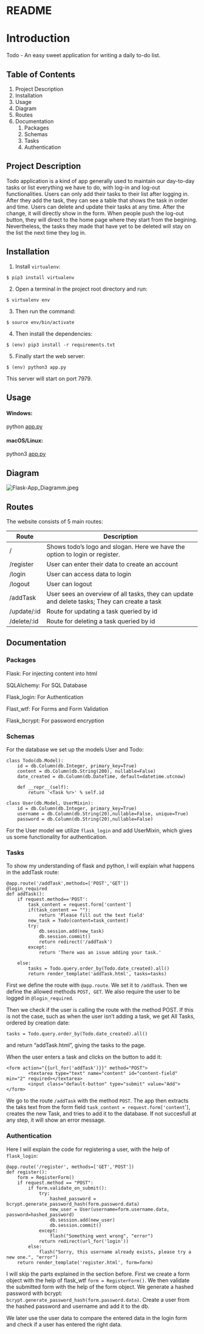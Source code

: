 # README

# Introduction

Todo - An easy sweet application for writing a daily to-do list.

## Table of Contents

1. Project Description
2. Installation
3. Usage
4. Diagram
5. Routes
6. Documentation
   1. Packages
   2. Schemas
   3. Tasks
   4. Authentication

## Project Description

Todo application is a kind of app generally used to maintain our day-to-day tasks or list everything we have to do, with log-in and log-out functionalities. Users can only add their tasks to their list after logging in. After they add the task, they can see a table that shows the task in order and time. Users can delete and update their tasks at any time. After the change, it will directly show in the form. When people push the log-out button, they will direct to the home page where they start from the begining. Nevertheless, the tasks they made that have yet to be deleted will stay on the list the next time they log in.

## Installation

1. Install `virtualenv`:

```other
$ pip3 install virtualenv
```

2. Open a terminal in the project root directory and run:

```other
$ virtualenv env
```

3. Then run the command:

```other
$ source env/bin/activate
```

4. Then install the dependencies:

```other
$ (env) pip3 install -r requirements.txt
```

5. Finally start the web server:

```other
$ (env) python3 app.py
```

This server will start on port 7979.

## Usage

#### Windows:

python [app.py](http://app.py)

#### macOS/Linux:

python3 [app.py](http://app.py)

## Diagram

![Flask-App_Diagramm.jpeg](https://res.craft.do/user/full/7abbab62-8b5c-faea-1b7e-730cd2f0f64d/doc/37E94F9C-6CE4-474C-A711-22BC65757E98/0788F519-0E14-4BF0-A010-005C13B808B4_2/e0kUuFyQ25S5lmwPLqUUBLx64kFOMG86ldiZBgWMvXIz/Flask-App_Diagramm.jpeg)

## Routes

The website consists of 5 main routes:

| Route       | Description                                                                                  |
| ----------- | -------------------------------------------------------------------------------------------- |
| /           | Shows todo’s logo and slogan. Here we have the option to login or register.                  |
| /register   | User can enter their data to create an account                                               |
| /login      | User can access data to login                                                                |
| /logout     | User can logout                                                                              |
| /addTask    | User sees an overview of all tasks, they can update and delete tasks; They can create a task |
| /update/:id | Route for updating a task queried by id                                                      |
| /delete/:id | Route for deleting a task queried by id                                                      |

## Documentation

### Packages

Flask: For injecting content into html

SQLAlchemy: For SQL Database

Flask_login: For Authentication

Flast_wtf: For Forms and Form Validation

Flask_bcrypt: For password encryption

### Schemas

For the database we set up the models User and Todo:

```other
class Todo(db.Model):
    id = db.Column(db.Integer, primary_key=True)
    content = db.Column(db.String(200), nullable=False)
    date_created = db.Column(db.DateTime, default=datetime.utcnow)

    def __repr__(self):
        return '<Task %r>' % self.id

class User(db.Model, UserMixin):
    id = db.Column(db.Integer, primary_key=True)
    username = db.Column(db.String(20),nullable=False, unique=True)
    password = db.Column(db.String(20),nullable=False)
```

For the User model we utilize `flask_login` and add UserMixin, which gives us some functionality for authentication.

### Tasks

To show my understanding of flask and python, I will explain what happens in the addTask route:

```other
@app.route('/addTask',methods=['POST','GET'])
@login_required
def addTask():
    if request.method=='POST':
        task_content = request.form['content']
        if(task_content == ""):
            return 'Please fill out the text field'
        new_task = Todo(content=task_content)
        try:
            db.session.add(new_task)
            db.session.commit()
            return redirect('/addTask')
        except:
            return 'There was an issue adding your task.'

    else:
        tasks = Todo.query.order_by(Todo.date_created).all()
        return render_template('addTask.html', tasks=tasks)
```

First we define the route with `@app.route`. We set it to `/addTask`. Then we define the allowed methods `POST, GET`. We also require the user to be logged in `@login_required`.

Then we check if the user is calling the route with the method POST. If this is not the case, such as when the user isn’t adding a task, we get All Tasks, ordered by creation date:

`tasks = Todo.query.order_by(Todo.date_created).all()`

and return “addTask.html”, giving the tasks to the page.

When the user enters a task and clicks on the button to add it:

```other
<form action="{{url_for('addTask')}}" method="POST">
        <textarea type="text" name="content" id="content-field" min="2" required></textarea>
        <input class="default-button" type="submit" value="Add">
</form>
```

We go to the route `/addTask` with the method `POST`. The app then extracts the taks text from the form field `task_content = request.form['content`’`]`, creates the new Task, and tries to add it to the database. If not succesfull at any step, it will show an error message.

### Authentication

Here I will explain the code for registering a user, with the help of `flask_login`:

```other
@app.route('/register', methods=['GET','POST'])
def register():
    form = RegisterForm()
    if request.method == "POST":
        if form.validate_on_submit():
            try:
                hashed_password = bcrypt.generate_password_hash(form.password.data)
                new_user = User(username=form.username.data, password=hashed_password)
                db.session.add(new_user)
                db.session.commit()
            except:
                flash("Something went wrong", "error")
            return redirect(url_for('login'))
        else:
            flash("Sorry, this username already exists, please try a new one.", "error")
    return render_template('register.html', form=form)
```

I will skip the parts explained in the section before. First we create a form object with the help of flask_wtf `form = RegisterForm()`. We then validate the submitted form with the help of the form object. We generate a hashed password with bcrypt: `bcrypt.generate_password_hash(form.password.data)`. Create a user from the hashed password and username and add it to the db.

We later use the user data to compare the entered data in the login form and check if a user has entered the right data.


